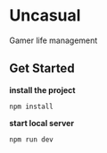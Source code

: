 # Uncasual

Gamer life management

## Get Started

**install the project**

```npm install```

**start local server**

```npm run dev```
